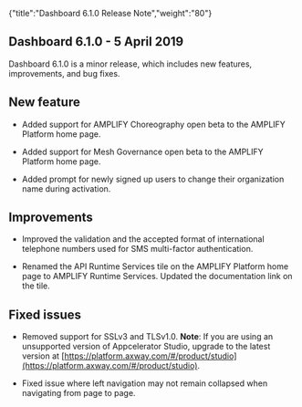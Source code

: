 {"title":"Dashboard 6.1.0 Release Note","weight":"80"}

## Dashboard 6.1.0 - 5 April 2019

Dashboard 6.1.0 is a minor release, which includes new features, improvements, and bug fixes.

## New feature

* Added support for AMPLIFY Choreography open beta to the AMPLIFY Platform home page.

* Added support for Mesh Governance open beta to the AMPLIFY Platform home page.

* Added prompt for newly signed up users to change their organization name during activation.


## Improvements

* Improved the validation and the accepted format of international telephone numbers used for SMS multi-factor authentication.

* Renamed the API Runtime Services tile on the AMPLIFY Platform home page to AMPLIFY Runtime Services. Updated the documentation link on the tile.


## Fixed issues

* Removed support for SSLv3 and TLSv1.0. **Note**: If you are using an unsupported version of Appcelerator Studio, upgrade to the latest version at [https://platform.axway.com/#/product/studio](https://platform.axway.com/#/product/studio).

* Fixed issue where left navigation may not remain collapsed when navigating from page to page.
